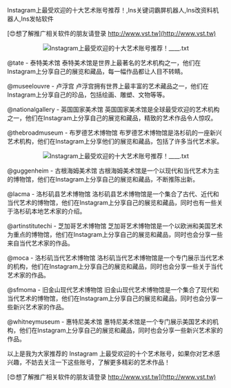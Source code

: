 Instagram上最受欢迎的十大艺术账号推荐！,Ins关键词霸屏机器人,Ins改资料机器人,Ins发帖软件

[😍想了解推广相关软件的朋友请登录 http://www.vst.tw](http://www.vst.tw)

 <center><img src="https://vst.tw/MP4/tuiguang/png/0.png" alt="Instagram上最受欢迎的十大艺术账号推荐！____.txt"></center>

@tate - 泰特美术馆
泰特美术馆是世界上最著名的艺术机构之一，他们在Instagram上分享自己的展览和藏品，每一幅作品都让人目不转睛。

@museelouvre - 卢浮宫
卢浮宫拥有世界上最丰富的艺术藏品之一，他们在Instagram上分享自己的珍品，包括绘画、雕塑、文物等等。

@nationalgallery - 英国国家美术馆
英国国家美术馆是全球最受欢迎的艺术机构之一，他们在Instagram上分享自己的展览和藏品，精致的艺术作品令人惊叹。

@thebroadmuseum - 布罗德艺术博物馆
布罗德艺术博物馆是洛杉矶的一座新兴艺术机构，他们在Instagram上分享他们的展览和藏品，包括了许多当代艺术家。

 <center><img src="https://vst.tw/MP4/tuiguang/png/4.png" alt="Instagram上最受欢迎的十大艺术账号推荐！____.txt"></center>

@guggenheim - 古根海姆美术馆
古根海姆美术馆是一个以现代和当代艺术为主的博物馆，他们在Instagram上分享自己的展览和藏品，不断推陈出新。

@lacma - 洛杉矶县艺术博物馆
洛杉矶县艺术博物馆是一个集合了古代、近代和当代艺术的博物馆，他们在Instagram上分享自己的展览和藏品，同时也有一些关于洛杉矶本地艺术家的介绍。

@artinstitutechi - 芝加哥艺术博物馆
芝加哥艺术博物馆是一个以欧洲和美国艺术为重点的博物馆，他们在Instagram上分享自己的展览和藏品，同时也会分享一些来自当代艺术家的作品。

@moca - 洛杉矶当代艺术博物馆
洛杉矶当代艺术博物馆是一个专门展示当代艺术的机构，他们在Instagram上分享自己的展览和藏品，同时也会分享一些关于当代艺术家的作品。

@sfmoma - 旧金山现代艺术博物馆
旧金山现代艺术博物馆是一个集合了现代和当代艺术的博物馆，他们在Instagram上分享自己的展览和藏品，同时也会分享一些新兴艺术家的作品。

@whitneymuseum - 惠特尼美术馆
惠特尼美术馆是一个专门展示美国艺术的机构，他们在Instagram上分享自己的展览和藏品，同时也会分享一些新兴艺术家的作品。

以上是我为大家推荐的 Instagram 上最受欢迎的十个艺术账号，如果你对艺术感兴趣，不妨去关注一下这些账号，了解更多精彩的艺术作品！

[😍想了解推广相关软件的朋友请登录 http://www.vst.tw](http://www.vst.tw)



